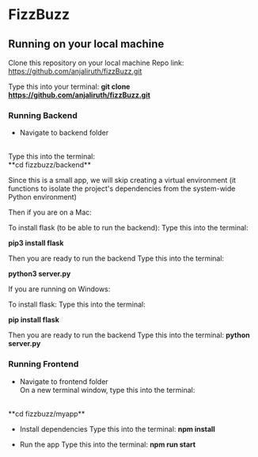 # FizzBuzz

## Running on your local machine

Clone this repository on your local machine
Repo link: https://github.com/anjaliruth/fizzBuzz.git

Type this into your terminal:
**git clone https://github.com/anjaliruth/fizzBuzz.git**

### Running Backend
  - Navigate to backend folder
 <br>
  Type this into the terminal:
<br>
**cd fizzbuzz/backend**

Since this is a small app, we will skip creating a virtual environment (it functions to isolate the project's dependencies from the system-wide Python environment)

Then if you are on a Mac:

To install flask (to be able to run the backend): 
Type this into the terminal:

**pip3 install flask**

Then you are ready to run the backend
Type this into the terminal:

**python3 server.py**


If you are running on Windows:

To install flask: 
Type this into the terminal:

**pip install flask**


Then you are ready to run the backend
Type this into the terminal:
**python server.py**


### Running Frontend
   - Navigate to frontend folder
      <br>
    On a new terminal window, type this into the terminal:
<br>
**cd fizzbuzz/myapp**

- Install dependencies
Type this into the terminal:
**npm install**

- Run the app
Type this into the terminal:
**npm run start**

